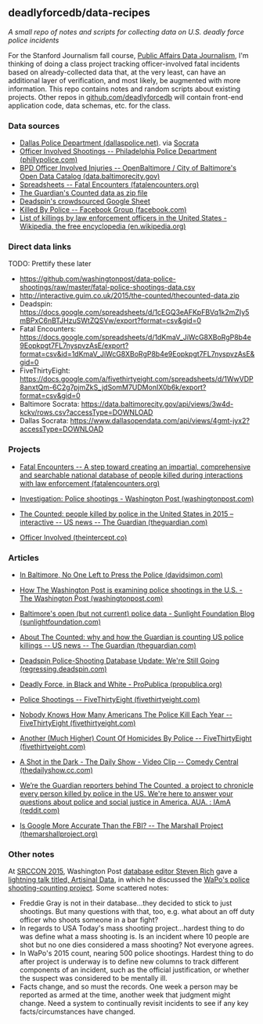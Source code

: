 ## deadlyforcedb/data-recipes

*A small repo of notes and scripts for collecting data on U.S. deadly force police incidents*

For the Stanford Journalism fall course, [Public Affairs Data Journalism](http://padjo.org), I'm thinking of doing a class project tracking officer-involved fatal incidents based on already-collected data that, at the very least, can have an additional layer of verification, and most likely, be augmented with more information. This repo contains notes and random scripts about existing projects. Other repos in [github.com/deadlyforcedb](https://github.com/deadlyforcedb) will contain front-end application code, data schemas, etc. for the class.


### Data sources

- [Dallas Police Department (dallaspolice.net)](http://www.dallaspolice.net/ois/ois.html). via [Socrata](https://www.dallasopendata.com/Police/Dallas-Police-Public-Data-Officer-Involved-Shootin/4gmt-jyx2)
- [Officer Involved Shootings -- Philadelphia Police Department (phillypolice.com)](https://www.phillypolice.com/ois/) 
- [BPD Officer Involved Injuries -- OpenBaltimore / City of Baltimore's Open Data Catalog (data.baltimorecity.gov)](https://data.baltimorecity.gov/Public-Safety/BPD-Officer-Involved-Injuries/3w4d-kckv) 
- [Spreadsheets -- Fatal Encounters (fatalencounters.org)](http://www.fatalencounters.org/spreadsheets/) 
- [The Guardian's Counted data as zip file](http://interactive.guim.co.uk/2015/the-counted/thecounted-data.zip)
- [Deadspin's crowdsourced Google Sheet](https://docs.google.com/spreadsheets/d/1cEGQ3eAFKpFBVq1k2mZIy5mBPxC6nBTJHzuSWtZQSVw/edit?usp=sharing)
- [Killed By Police -- Facebook Group (facebook.com)](https://www.facebook.com/KilledByPolice) 
- [List of killings by law enforcement officers in the United States - Wikipedia, the free encyclopedia (en.wikipedia.org)](https://en.wikipedia.org/wiki/List_of_killings_by_law_enforcement_officers_in_the_United_States) 

 
### Direct data links

TODO: Prettify these later

- https://github.com/washingtonpost/data-police-shootings/raw/master/fatal-police-shootings-data.csv
- http://interactive.guim.co.uk/2015/the-counted/thecounted-data.zip
- Deadspin: https://docs.google.com/spreadsheets/d/1cEGQ3eAFKpFBVq1k2mZIy5mBPxC6nBTJHzuSWtZQSVw/export?format=csv&gid=0
- Fatal Encounters: https://docs.google.com/spreadsheets/d/1dKmaV_JiWcG8XBoRgP8b4e9Eopkpgt7FL7nyspvzAsE/export?format=csv&id=1dKmaV_JiWcG8XBoRgP8b4e9Eopkpgt7FL7nyspvzAsE&gid=0
- FiveThirtyEight: https://docs.google.com/a/fivethirtyeight.com/spreadsheets/d/1WwVDP8anxtQm-6C2g7pjmZkS_jdSomM7UDMonIX0b6k/export?format=csv&gid=0
- Baltimore Socrata: https://data.baltimorecity.gov/api/views/3w4d-kckv/rows.csv?accessType=DOWNLOAD
- Dallas Socrata: https://www.dallasopendata.com/api/views/4gmt-jyx2?accessType=DOWNLOAD

### Projects

- [Fatal Encounters -- A step toward creating an impartial, comprehensive and searchable national database of people killed during interactions with law enforcement (fatalencounters.org)](http://www.fatalencounters.org/) 


- [Investigation: Police shootings - Washington Post (washingtonpost.com)](https://www.washingtonpost.com/graphics/national/police-shootings/) 

- [The Counted: people killed by police in the United States in 2015 – interactive -- US news -- The Guardian (theguardian.com)](http://www.theguardian.com/us-news/ng-interactive/2015/jun/01/the-counted-police-killings-us-database) 

- [Officer Involved (theintercept.co)](https://theintercept.co/officer-involved/) 




### Articles

- [In Baltimore, No One Left to Press the Police (davidsimon.com)](http://davidsimon.com/in-baltimore-no-one-left-to-press-the-police/) 

- [How The Washington Post is examining police shootings in the U.S. - The Washington Post (washingtonpost.com)](http://www.washingtonpost.com/national/how-the-washington-post-is-examining-police-shootings-in-the-us/2015/06/29/f42c10b2-151b-11e5-9518-f9e0a8959f32_story.html) 

- [Baltimore's open (but not current) police data - Sunlight Foundation Blog (sunlightfoundation.com)](https://sunlightfoundation.com/blog/2015/05/01/baltimores-open-but-not-current-police-data/) 
 
- [About The Counted: why and how the Guardian is counting US police killings -- US news -- The Guardian (theguardian.com)](http://www.theguardian.com/us-news/ng-interactive/2015/jun/01/about-the-counted) 

- [Deadspin Police-Shooting Database Update: We're Still Going (regressing.deadspin.com)](http://regressing.deadspin.com/deadspin-police-shooting-database-update-were-still-go-1627414202) 

- [Deadly Force, in Black and White - ProPublica (propublica.org)](http://www.propublica.org/article/deadly-force-in-black-and-white) 

- [Police Shootings -- FiveThirtyEight (fivethirtyeight.com)](http://fivethirtyeight.com/tag/police-shootings/) 

- [Nobody Knows How Many Americans The Police Kill Each Year -- FiveThirtyEight (fivethirtyeight.com)](http://fivethirtyeight.com/features/how-many-americans-the-police-kill-each-year/) 

- [Another (Much Higher) Count Of Homicides By Police -- FiveThirtyEight (fivethirtyeight.com)](http://fivethirtyeight.com/datalab/another-much-higher-count-of-police-homicides/) 

- [A Shot in the Dark - The Daily Show - Video Clip -- Comedy Central (thedailyshow.cc.com)](http://thedailyshow.cc.com/videos/v4l2pe/a-shot-in-the-dark) 

- [We’re the Guardian reporters behind The Counted, a project to chronicle every person killed by police in the US. We're here to answer your questions about police and social justice in America. AUA. : IAmA (reddit.com)](https://www.reddit.com/r/IAmA/comments/3br3j6/were_the_guardian_reporters_behind_the_counted_a/) 

- [Is Google More Accurate Than the FBI? -- The Marshall Project (themarshallproject.org)](https://www.themarshallproject.org/2015/07/02/is-google-more-accurate-than-the-fbi) 


### Other notes

At [SRCCON 2015](http://srccon.org/), Washington Post [database editor Steven Rich](https://twitter.com/dataeditor) gave a [lightning talk titled, Artisinal Data](http://datanews.github.io/thunder/), in which he discussed the [WaPo's police shooting-counting project](http://www.washingtonpost.com/national/how-the-washington-post-is-examining-police-shootings-in-the-us/2015/06/29/f42c10b2-151b-11e5-9518-f9e0a8959f32_story.html). Some scattered notes:

- Freddie Gray is not in their database...they decided to stick to just shootings. But many questions with that, too, e.g. what about an off duty officer who shoots someone in a bar fight? 
- In regards to USA Today's mass shooting project...hardest thing to do was define what a mass shooting is. Is an incident where 10 people are shot but no one dies considered a mass shooting? Not everyone agrees.
- In WaPo's 2015 count, nearing 500 police shootings. Hardest thing to do after project is underway is to define new columns to track different components of an incident, such as the official justification, or whether the suspect was considered to be mentally ill.
- Facts change, and so must the records. One week a person may be reported as armed at the time, another week that judgment might change. Need a system to continually revisit incidents to see if any key facts/circumstances have changed.



